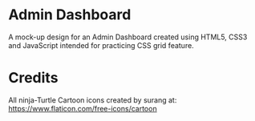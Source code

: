 # Admin Dashboard
A mock-up design for an Admin Dashboard created using HTML5, CSS3 and JavaScript intended for practicing CSS grid feature. 

# Credits
All ninja-Turtle Cartoon icons created by surang at: https://www.flaticon.com/free-icons/cartoon 
